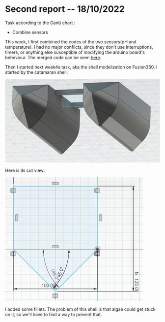 Second report -- 18/10/2022
===========================

Task according to the Gantt chart :

* Combine sensors

This week, I first combined the codes of the two sensors(pH and temperature). I had no major conflicts, since they don't use interruptions, timers, or anything else susceptible of modifying the arduino board's beheviour.
The merged code can be seen [here](../../Codes/Test/cours2/src).

Then I started next week4s task, aka the shell modelization on Fusion360.
I started by the catamaran shell.

![catamaran shell](images_and_videos_for_reports/shell.png)

Here is its cut view:

![catamaran shell cut](images_and_videos_for_reports/shellcut.png)

I added some fillets.
The problem of this shell is that algae could get stuck on it, so we'll have to find a way to prevent that.
